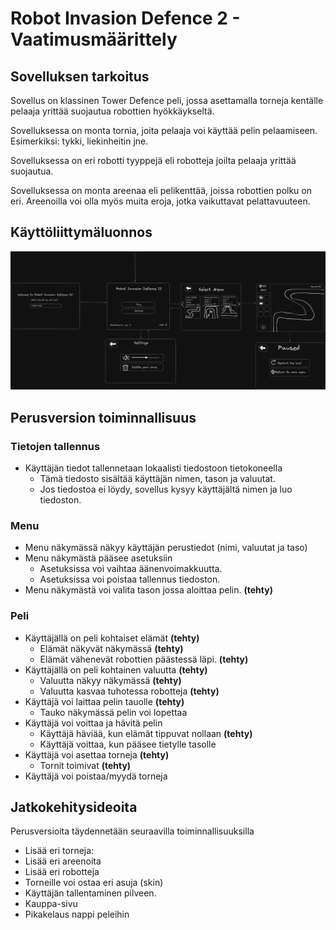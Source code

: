 # Robot Invasion Defence 2 - Vaatimusmäärittely

## Sovelluksen tarkoitus

Sovellus on klassinen Tower Defence peli, jossa asettamalla torneja kentälle pelaaja yrittää suojautua robottien hyökkäykseltä.

Sovelluksessa on monta tornia, joita pelaaja voi käyttää pelin pelaamiseen. Esimerkiksi: tykki, liekinheitin jne.

Sovelluksessa on eri robotti tyyppejä eli robotteja joilta pelaaja yrittää suojautua.

Sovelluksessa on monta areenaa eli pelikenttää, joissa robottien polku on eri. Areenoilla voi olla myös muita eroja, jotka vaikuttavat pelattavuuteen.

## Käyttöliittymäluonnos

![Käyttöliittymäluonnos](/robot-tower-defence-2/dokumentaatio/kayttoliittymaluonnos.png)

## Perusversion toiminnallisuus

### Tietojen tallennus

-   Käyttäjän tiedot tallennetaan lokaalisti tiedostoon tietokoneella
    -   Tämä tiedosto sisältää käyttäjän nimen, tason ja valuutat.
    -   Jos tiedostoa ei löydy, sovellus kysyy käyttäjältä nimen ja luo tiedoston.

### Menu

-   Menu näkymässä näkyy käyttäjän perustiedot (nimi, valuutat ja taso)
-   Menu näkymästä pääsee asetuksiin
    -   Asetuksissa voi vaihtaa äänenvoimakkuutta.
    -   Asetuksissa voi poistaa tallennus tiedoston.
-   Menu näkymästä voi valita tason jossa aloittaa pelin. **(tehty)**

### Peli

-   Käyttäjällä on peli kohtaiset elämät **(tehty)**
    -   Elämät näkyvät näkymässä **(tehty)**
    -   Elämät vähenevät robottien päästessä läpi. **(tehty)**
-   Käyttäjällä on peli kohtainen valuutta **(tehty)**
    -   Valuutta näkyy näkymässä **(tehty)**
    -   Valuutta kasvaa tuhotessa robotteja **(tehty)**
-   Käyttäjä voi laittaa pelin tauolle **(tehty)**
    -   Tauko näkymässä pelin voi lopettaa
-   Käyttäjä voi voittaa ja hävitä pelin
    -   Käyttäjä häviää, kun elämät tippuvat nollaan **(tehty)**
    -   Käyttäjä voittaa, kun pääsee tietylle tasolle
-   Käyttäjä voi asettaa torneja **(tehty)**
    -   Tornit toimivat **(tehty)**
-   Käyttäjä voi poistaa/myydä torneja

## Jatkokehitysideoita

Perusversioita täydennetään seuraavilla toiminnallisuuksilla

-   Lisää eri torneja:
-   Lisää eri areenoita
-   Lisää eri robotteja
-   Torneille voi ostaa eri asuja (skin)
-   Käyttäjän tallentaminen pilveen.
-   Kauppa-sivu
-   Pikakelaus nappi peleihin
